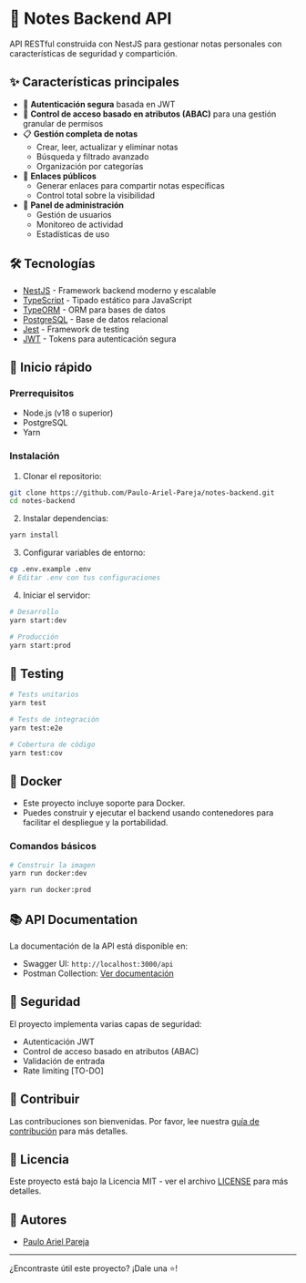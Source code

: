 # 📝 Notes Backend API

API RESTful construida con NestJS para gestionar notas personales con características de seguridad y compartición.

## ✨ Características principales

- 🔐 **Autenticación segura** basada en JWT
- 👥 **Control de acceso basado en atributos (ABAC)** para una gestión granular de permisos
- 📋 **Gestión completa de notas**
  - Crear, leer, actualizar y eliminar notas
  - Búsqueda y filtrado avanzado
  - Organización por categorías
- 🔗 **Enlaces públicos**
  - Generar enlaces para compartir notas específicas
  - Control total sobre la visibilidad
- 👮 **Panel de administración**
  - Gestión de usuarios
  - Monitoreo de actividad
  - Estadísticas de uso

## 🛠️ Tecnologías

- [NestJS](https://nestjs.com/) - Framework backend moderno y escalable
- [TypeScript](https://www.typescriptlang.org/) - Tipado estático para JavaScript
- [TypeORM](https://typeorm.io/) - ORM para bases de datos
- [PostgreSQL](https://www.postgresql.org/) - Base de datos relacional
- [Jest](https://jestjs.io/) - Framework de testing
- [JWT](https://jwt.io/) - Tokens para autenticación segura

## 🚀 Inicio rápido

### Prerrequisitos

- Node.js (v18 o superior)
- PostgreSQL
- Yarn

### Instalación

1. Clonar el repositorio:
```bash
git clone https://github.com/Paulo-Ariel-Pareja/notes-backend.git
cd notes-backend
```

2. Instalar dependencias:
```bash
yarn install
```

3. Configurar variables de entorno:
```bash
cp .env.example .env
# Editar .env con tus configuraciones
```

4. Iniciar el servidor:
```bash
# Desarrollo
yarn start:dev

# Producción
yarn start:prod
```

## 🧪 Testing

```bash
# Tests unitarios
yarn test

# Tests de integración
yarn test:e2e

# Cobertura de código
yarn test:cov
```
## 🐳 Docker

- Este proyecto incluye soporte para Docker.
- Puedes construir y ejecutar el backend usando contenedores para facilitar el despliegue y la portabilidad.

### Comandos básicos

```bash
# Construir la imagen
yarn run docker:dev
```
```bash
yarn run docker:prod

```

## 📚 API Documentation

La documentación de la API está disponible en:
- Swagger UI: `http://localhost:3000/api`
- Postman Collection: [Ver documentación](./docs/notes-backend.postman_collection.json)

## 🔑 Seguridad

El proyecto implementa varias capas de seguridad:

- Autenticación JWT
- Control de acceso basado en atributos (ABAC)
- Validación de entrada
- Rate limiting [TO-DO]

## 🤝 Contribuir

Las contribuciones son bienvenidas. Por favor, lee nuestra [guía de contribución](CONTRIBUTING.md) para más detalles.

## 📄 Licencia

Este proyecto está bajo la Licencia MIT - ver el archivo [LICENSE](LICENSE) para más detalles.

## 👥 Autores

- [Paulo Ariel Pareja](https://github.com/Paulo-Ariel-Pareja)

---

¿Encontraste útil este proyecto? ¡Dale una ⭐!
